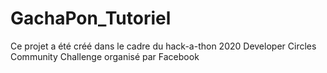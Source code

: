 # GachaPon_Tutoriel
Ce projet a été créé dans le cadre du hack-a-thon 2020 Developer Circles Community Challenge organisé par Facebook
